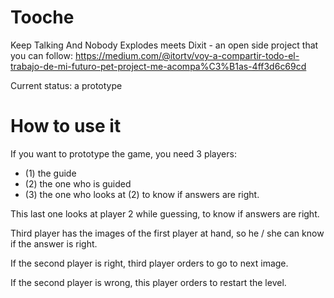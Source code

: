 # Tooche
Keep Talking And Nobody Explodes meets Dixit - an open side project that you can follow: 
https://medium.com/@itortv/voy-a-compartir-todo-el-trabajo-de-mi-futuro-pet-project-me-acompa%C3%B1as-4ff3d6c69cd

Current status: a prototype

# How to use it
If you want to prototype the game, you need 3 players:

- (1) the guide
- (2) the one who is guided
- (3) the one who looks at (2) to know if answers are right. 

This last one looks at player 2 while guessing, to know if answers are right.

Third player has the images of the first player at hand, so he / she can know if the answer is right.

If the second player is right, third player orders to go to next image.

If the second player is wrong, this player orders to restart the level.

